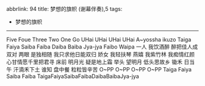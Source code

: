 abbrlink: 94
title: 梦想的旗帜 (谢幕伴奏),5
tags:
  - 梦想的旗帜
---
Five Foue Three Two One Go
UHai UHai UHai UHai
A~yossha ikuzo
Taiga Faiya Saiba Faiba Daiba Baiba Jya-jya
Faibo Waipa
一人 我饮酒醉
醉把佳人成双对
两眼 是独相随
我只求他日能双归
娇女 我轻扶琴
燕嬉 我紫竹林
我痴情红颜心甘情愿千里把君寻
床前 明月光 疑是地上霜
举头 望明月 低头思故乡
锄禾 日当午 汗滴禾下土
谁知 盘中餐 粒粒皆辛苦
O~PP O~PP
O~PP O~PP
Taiga Faiya Saiba Faiba
TaigaFaiyaSaibaFaibaDaibaBaibaJya-jya